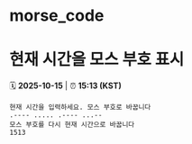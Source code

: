 # morse_code
# 현재 시간을 모스 부호 표시
<!-- MORSE_TIME_START -->
🗓️ **2025-10-15** | ⏰ **15:13 (KST)**

```
현재 시간을 입력하세요. 모스 부호로 바꿉니다
.---- ..... .---- ...--
모스 부호를 다시 현재 시간으로 바꿉니다
1513
```
<!-- MORSE_TIME_END -->
